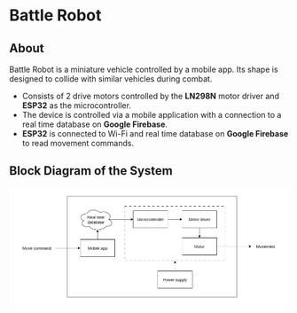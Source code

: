 # Battle Robot

## About
Battle Robot is a miniature vehicle controlled by a mobile app. Its shape is designed to collide with similar vehicles during combat.
- Consists of 2 drive motors controlled by the **LN298N** motor driver and **ESP32** as the microcontroller.
- The device is controlled via a mobile application with a connection to a real time database on **Google Firebase**.
- **ESP32** is connected to Wi-Fi and real time database on **Google Firebase** to read movement commands.

## Block Diagram of the System
![Block Diagram](https://github.com/ZaidanFitra/Battle-Robot/blob/main/Block-Diagram-of-the-System.png?raw=true)
